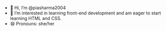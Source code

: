 - 👋 Hi, I’m @piasharma2004
- 👀 I’m interested in learning front-end development and am eager to start learning HTML and CSS. 
- 😄 Pronouns: she/her

<!---
piasharma2004/piasharma2004 is a ✨ special ✨ repository because its `README.md` (this file) appears on your GitHub profile.
You can click the Preview link to take a look at your changes.
--->
